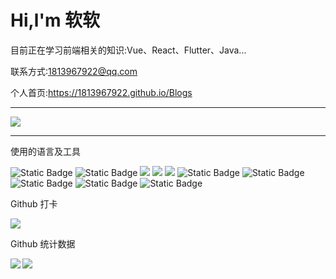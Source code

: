 # Hi,l'm 软软

目前正在学习前端相关的知识:Vue、React、Flutter、Java...

联系方式:1813967922@qq.com

个人首页:https://1813967922.github.io/Blogs

---

<img src="https://readme-typing-svg.herokuapp.com/?lines=完蛋了;真找不到工作了;&center=true&font=Roboto&size=27" />

---

使用的语言及工具

<span > 
  <img alt="Static Badge" src="https://img.shields.io/badge/Vue-%2342b883?style=flat-square&logo=Vue&logoColor=%23fff"> 
  <img alt="Static Badge" src="https://img.shields.io/badge/TypeScript-%230072b3?style=flat-square&logo=TypeScript&logoColor=%23fff"> 
  <img src="https://img.shields.io/badge/-JavaScript-F7DF1E?style=flat-square&logo=javascript&logoColor=white" /> 
  <img src="https://img.shields.io/badge/-HTML5-E34F26?style=flat-square&logo=html5&logoColor=white" /> 
  <img src="https://img.shields.io/badge/-CSS3-1572B6?style=flat-square&logo=css3" /> 
  <img alt="Static Badge" src="https://img.shields.io/badge/Webpack-%230072b3?style=flat-square&logo=webpack&logoColor=%23fff"> 
  <img alt="Static Badge" src="https://img.shields.io/badge/Vite-%239a60fe?style=flat-square&logo=vite&logoColor=%23fff"> 
  <img alt="Static Badge" src="https://img.shields.io/badge/Sass-%23c66394?style=flat-square&logo=Sass&logoColor=%23fff"> 
  <img alt="Static Badge" src="https://img.shields.io/badge/Visual_Studio_Code-007ACC?style=flat-square&logo=Visual-Studio-Code&logoColor=white"> 
  <img alt="Static Badge" src="https://img.shields.io/badge/Git-F05032?style=flat-square&logo=Git&logoColor=white">  
</span>

Github 打卡

<img src="https://github-readme-streak-stats.herokuapp.com/?user=yang-tian-hub" /> 

Github 统计数据

<span>
  <img src="https://github-readme-stats.vercel.app/api?username=1813967922&show_icons=true&theme=transparent" /> 
  <img align="left" src="https://github-readme-stats.vercel.app/api/top-langs/?username=1813967922&theme=tokyonight&hide=python,shell" />
</span>
